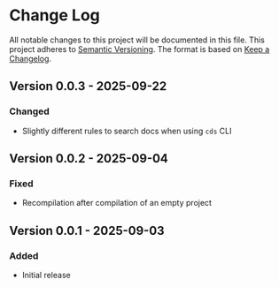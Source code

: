 # Change Log

All notable changes to this project will be documented in this file.
This project adheres to [Semantic Versioning](http://semver.org/).
The format is based on [Keep a Changelog](http://keepachangelog.com/).

## Version 0.0.3 - 2025-09-22

### Changed

- Slightly different rules to search docs when using `cds` CLI

## Version 0.0.2 - 2025-09-04

### Fixed

- Recompilation after compilation of an empty project

## Version 0.0.1 - 2025-09-03

### Added

- Initial release
